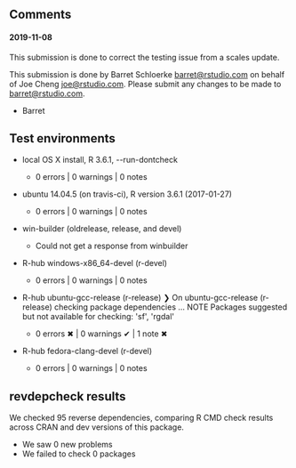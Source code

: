 ## Comments

#### 2019-11-08

This submission is done to correct the testing issue from a scales update.

This submission is done by Barret Schloerke <barret@rstudio.com> on behalf of Joe Cheng <joe@rstudio.com>. Please submit any changes to be made to <barret@rstudio.com>.

- Barret


## Test environments

* local OS X install, R 3.6.1, --run-dontcheck
  * 0 errors | 0 warnings | 0 notes

* ubuntu 14.04.5 (on travis-ci), R version 3.6.1 (2017-01-27)
  * 0 errors | 0 warnings | 0 notes

* win-builder (oldrelease, release, and devel)
  * Could not get a response from winbuilder

* R-hub windows-x86_64-devel (r-devel)
  * 0 errors | 0 warnings | 0 notes

* R-hub ubuntu-gcc-release (r-release)
  ❯ On ubuntu-gcc-release (r-release)
    checking package dependencies ... NOTE
    Packages suggested but not available for checking: 'sf', 'rgdal'
  * 0 errors ✖ | 0 warnings ✔ | 1 note ✖

* R-hub fedora-clang-devel (r-devel)
  * 0 errors | 0 warnings | 0 notes

## revdepcheck results

We checked 95 reverse dependencies, comparing R CMD check results across CRAN and dev versions of this package.

* We saw 0 new problems
* We failed to check 0 packages
